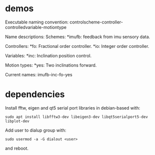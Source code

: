 # demos

Executable naming convention:
controlscheme-controller-controlledvariable-motiontype

Name descriptions:
Schemes:
*imufb: feedback from imu sensory data.

Controllers:
*fo: Fractional order controller.
*io: Integer order controller.

Variables:
*inc: Inclination position control.

Motion types:
*yes: Two inclinations forward.

Current names:
imufb-inc-fo-yes




# dependencies
Install fftw, eigen and qt5 serial port libraries in debian-based with:

``
sudo apt install libfftw3-dev libeigen3-dev libqt5serialport5-dev libplot-dev
``

Add user to dialup group with:

``
sudo usermod -a -G dialout <user>
``

and reboot.
